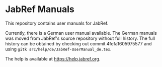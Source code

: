 # JabRef Manuals

This repository contains user manuals for JabRef.

Currently, there is a German user manual available.
The German manuals was moved from JabRef's source repository without full history.
The full history can be obtained by checking out commit 4fefa1605975577 and using `gitk src/help/de/JabRef-UserManual_de.tex`.

The help is available at <https://help.jabref.org>.
